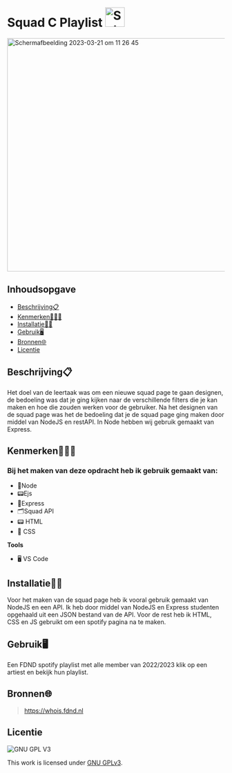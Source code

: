# Squad C Playlist <img width="45" alt="Schermafbeelding 2023-03-21 om 11 31 48" src="https://user-images.githubusercontent.com/112856019/226580806-c3491e29-1d10-4a52-bd9a-44963ab95f2b.png">



<img width="539" alt="Schermafbeelding 2023-03-21 om 11 26 45" src="https://user-images.githubusercontent.com/112856019/226579627-da16edb7-573d-45bc-accd-75d1da72d00a.png">

## Inhoudsopgave

  * [Beschrijving📋](#beschrijving)
  * [Kenmerken👩🏽‍💻](#kenmerken)
  * [Installatie🧗‍♀️](#installatie)
  * [Gebruik🖥️](#gebruik)
  * [Bronnen🌐](#bronnen)
  * [Licentie](#licentie)

## Beschrijving📋
Het doel van de leertaak was om een nieuwe squad page te gaan designen, de bedoeling was dat je ging kijken naar de verschillende filters die je kan maken en hoe die zouden werken voor de gebruiker. Na het designen van de squad page was het de bedoeling dat je de squad page ging maken door middel van NodeJS en restAPI. In Node hebben wij gebruik gemaakt van Express.

## Kenmerken👩🏽‍💻

### Bij het maken van deze opdracht heb ik gebruik gemaakt van:
* 🔌Node
* 📟Ejs
* 📡Express
* 🗂Squad API
* 📟 HTML
* 🎨 CSS


**Tools**
* 🖥️ VS Code

## Installatie🧗‍♀️
Voor het maken van de squad page heb ik vooral gebruik gemaakt van NodeJS en een API. Ik heb door middel van NodeJS en Express studenten opgehaald uit een JSON bestand van de API. Voor de rest heb ik HTML, CSS en JS gebruikt om een spotify pagina na te maken. 


## Gebruik🖥️
Een FDND spotify playlist met alle member van 2022/2023 klik op een artiest en bekijk hun playlist.
## Bronnen🌐
>https://whois.fdnd.nl
## Licentie

![GNU GPL V3](https://www.gnu.org/graphics/gplv3-127x51.png)

This work is licensed under [GNU GPLv3](./LICENSE).
